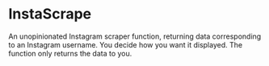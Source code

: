 # InstaScrape
An unopinionated Instagram scraper function, returning data corresponding to an Instagram username. You decide how you want it displayed. The function only returns the data to you.
